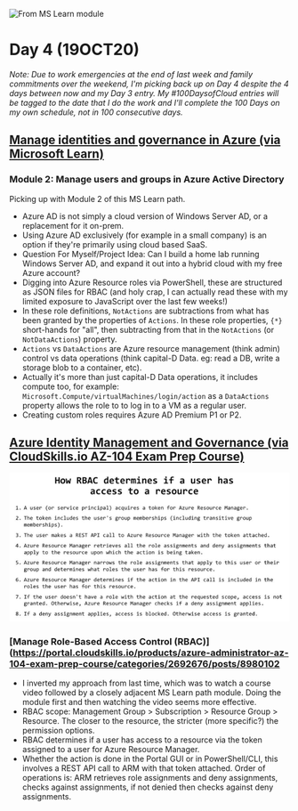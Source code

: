 ![From MS Learn module](https://docs.microsoft.com/en-us/learn/modules/manage-users-and-groups-in-aad/media/2-azure-vs-windows-ad.png)

# Day 4 (19OCT20)

*Note: Due to work emergencies at the end of last week and family commitments over the weekend, I'm picking back up on Day 4 despite the 4 days between now and my Day 3 entry. My #100DaysofCloud entries will be tagged to the date that I do the work and I'll complete the 100 Days on my own schedule, not in 100 consecutive days.*

## [Manage identities and governance in Azure (via Microsoft Learn)](https://docs.microsoft.com/en-us/learn/paths/az-104-manage-identities-governance/?source=learn)

### Module 2: Manage users and groups in Azure Active Directory

Picking up with Module 2 of this MS Learn path.

- Azure AD is not simply a cloud version of Windows Server AD, or a replacement for it on-prem. 
- Using Azure AD exclusively (for example in a small company) is an option if they're primarily using cloud based SaaS.
- Question For Myself/Project Idea: Can I build a home lab running Windows Server AD, and expand it out into a hybrid cloud with my free Azure account? 
- Digging into Azure Resource roles via PowerShell, these are structured as JSON files for RBAC (and holy crap, I can actually read these with my limited exposure to JavaScript over the last few weeks!) 
- In these role definitions, `NotActions` are subtractions from what has been granted by the properties of `Actions`. In these role properties, `{*}` short-hands for "all", then subtracting from that in the `NotActions` (or `NotDataActions`) property. 
- `Actions` vs `DataActions` are Azure resource management (think admin) control vs data operations (think capital-D Data. eg: read a DB, write a storage blob to a container, etc).
- Actually it's more than just capital-D Data operations, it includes compute too, for example: `Microsoft.Compute/virtualMachines/login/action` as a `DataActions` property allows the role to to log in to a VM as a regular user.
- Creating custom roles requires Azure AD Premium P1 or P2.

## [Azure Identity Management and Governance (via CloudSkills.io AZ-104 Exam Prep Course)](https://portal.cloudskills.io/products/azure-administrator-az-104-exam-prep-course)

![From CloudSkills.io AZ-104 course](https://github.com/zperk028/100DaysofCloud/blob/main/Journey/004/rbac.JPG) 

### [Manage Role-Based Access Control (RBAC)](https://portal.cloudskills.io/products/azure-administrator-az-104-exam-prep-course/categories/2692676/posts/8980102

- I inverted my approach from last time, which was to watch a course video followed by a closely adjacent MS Learn path module. Doing the module first and then watching the video seems more effective. 
- RBAC scope: Management Group > Subscription > Resource Group > Resource.  The closer to the resource, the stricter (more specific?) the permission options.
- RBAC determines if a user has access to a resource via the token assigned to a user for Azure Resource Manager. 
- Whether the action is done in the Portal GUI or in PowerShell/CLI, this involves a REST API call to ARM with that token attached. Order of operations is: ARM retrieves role assignments and deny assignments, checks against assignments, if not denied then checks against deny assignments. 

